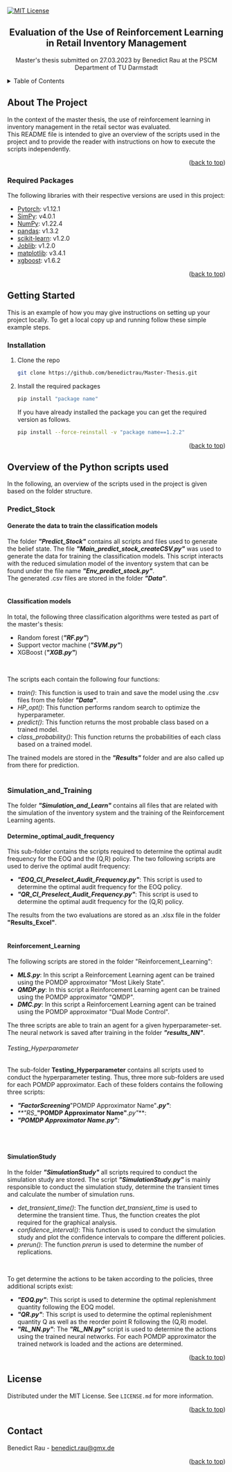 <!-- Improved compatibility of back to top link: See: https://github.com/othneildrew/Best-README-Template/pull/73 -->
<a name="readme-top"></a>
<!--
-->

[![MIT License][license-shield]][license-url]

<h2 align="center">Evaluation of the Use of Reinforcement Learning in Retail Inventory Management</h2>

  <p align="center">
    Master's thesis submitted on 27.03.2023 by Benedict Rau at the PSCM Department of TU Darmstadt

  </p>




<!-- TABLE OF CONTENTS -->
<details>
  <summary>Table of Contents</summary>
  <ol>
    <li>
      <a href="#about-the-project">About The Project</a>
      <ul>
        <li><a href="#required-packages">Required Packages</a></li>
      </ul>
    </li>
    <li>
      <a href="#getting-started">Getting Started</a>
      <ul>
        <li><a href="#installation">Installation</a></li>
      </ul>
    </li>
    <li><a href="#Overview-of-the-Python-scripts-used">Overview of the Python scripts used</a></li>
      <ul>
        <li><a href="#Predict_Stock">PredictStock</a></li>
      </ul>
      <ul>
        <li><a href="#Simulation_and_Training">Simulation_and_Training</a></li>
      </ul>
      <ul>
        <li><a href="#SimulationStudy">SimulationStudy</a></li>
      </ul>
    <li><a href="#license">License</a></li>
    <li><a href="#contact">Contact</a></li>
  </ol>
</details>



<!-- ABOUT THE PROJECT -->
## About The Project

In the context of the master thesis, the use of reinforcement learning in inventory management in the retail sector was evaluated. <br>
This README file is intended to give an overview of the scripts used in the project and to provide the reader with instructions on how to execute the scripts independently.


<p align="right">(<a href="#readme-top">back to top</a>)</p>



### Required Packages

The following libraries with their respective versions are used in this project:

* [Pytorch](https://pytorch.org): v1.12.1
* [SimPy](https://simpy.readthedocs.io/en/latest/index.html): v4.0.1
* [NumPy](https://numpy.org): v1.22.4
* [pandas](https://pandas.pydata.org): v1.3.2
* [scikit-learn](https://scikit-learn.org/stable/): v1.2.0
* [Joblib](https://joblib.readthedocs.io/en/latest/): v1.2.0
* [matplotlib](https://matplotlib.org): v3.4.1
* [xgboost](https://xgboost.ai): v1.6.2


<p align="right">(<a href="#readme-top">back to top</a>)</p>



<!-- GETTING STARTED -->
## Getting Started

This is an example of how you may give instructions on setting up your project locally.
To get a local copy up and running follow these simple example steps.


### Installation

1. Clone the repo
   ```sh
   git clone https://github.com/benedictrau/Master-Thesis.git
   ```
2. Install the required packages
   ```sh
   pip install "package name"
   ```
   If you have already installed the package you can get the required version as follows.
   ```sh
   pip install --force-reinstall -v "package name==1.2.2"
   ```
<p align="right">(<a href="#readme-top">back to top</a>)</p>



<!-- Overview -->
## Overview of the Python scripts used

In the following, an overview of the scripts used in the project is given based on the folder structure. 

### Predict_Stock

#### Generate the data to train the classification models
The folder _**"Predict_Stock"**_ contains all scripts and files used to generate the belief state. 
The file _**"Main_predict_stock_createCSV.py"**_ was used to generate the data for training the classification models.
This script interacts with the reduced simulation model of the inventory system that can be found under the file name _**"Env_predict_stock.py"**_. <br>
The generated .csv files are stored in the folder _**"Data"**_.
<br><br>

#### Classification models
In total, the following three classification algorithms were tested as part of the master's thesis:
* Random forest (_**"RF.py"**_)
* Support vector machine (_**"SVM.py"**_)
* XGBoost (_**"XGB.py"**_)
<br>

The scripts each contain the following four functions:
* _train()_: This function is used to train and save the model using the .csv files from the folder _**"Data"**_.
* _HP_opt()_: This function performs random search to optimize the hyperparameter.
* _predict()_: This function returns the most probable class based on a trained model.
* _class_probability()_: This function returns the probabilities of each class based on a trained model.

The trained models are stored in the _**"Results"**_ folder and are also called up from there for prediction.
<br><br>

### Simulation_and_Training
The folder _**"Simulation_and_Learn"**_ contains all files that are related with the simulation of the inventory system and the training of the Reinforcement Learning agents.

#### Determine_optimal_audit_frequency
This sub-folder contains the scripts required to determine the optimal audit frequency for the EOQ and the (Q,R) policy. The two following scripts are used to derive the optimal audit frequency:
* _**"EOQ_CI_Preselect_Audit_Frequency.py"**_: This script is used to determine the optimal audit frequency for the EOQ policy.
* _**"QR_CI_Preselect_Audit_Frequency.py"**_: This script is used to determine the optimal audit frequency for the (Q,R) policy.

The results from the two evaluations are stored as an .xlsx file in the folder **"Results_Excel"**.
<br><br>

#### Reinforcement_Learning
The following scripts are stored in the folder "Reinforcement_Learning":
* _**MLS.py**_: In this script a Reinforcement Learning agent can be trained using the POMDP approximator "Most Likely State".
* _**QMDP.py**_: In this script a Reinforcement Learning agent can be trained using the POMDP approximator "QMDP".
* _**DMC.py**_: In this script a Reinforcement Learning agent can be trained using the POMDP approximator "Dual Mode Control".

The three scripts are able to train an agent for a given hyperparameter-set. The neural network is saved after training in the folder _**"results_NN"**_.

###### Testing_Hyperparameter
The sub-folder **Testing_Hyperparameter** contains all scripts used to conduct the hyperparameter testing. Thus, three more sub-folders are used for each POMDP approximator. Each of these folders contains the following three scripts:
* **_"FactorScreening_**"POMDP Approximator Name"**_.py"_**:
* _**"RS__**"POMDP Approximator Name"**_.py"_**:
* _**"POMDP Approximator Name.py":**_


<br><br>
#### SimulationStudy
In the folder _**"SimulationStudy"**_ all scripts required to conduct the simulation study are stored. The script _**"SimulationStudy.py"**_ is mainly responsible to conduct the simulation study, determine the transient times and calculate the number of simulation runs.
* _det_transient_time()_: The function _det_transient_time_ is used to determine the transient time. Thus, the function creates the plot required for the graphical analysis.
* _confidence_interval()_: This function is used to conduct the simulation study and plot the confidence intervals to compare the different policies.
* _prerun()_: The function _prerun_ is used to determine the number of replications.
<br>

To get determine the actions to be taken according to the policies, three additional scripts exist:
* _**"EOQ.py"**_: This script is used to determine the optimal replenishment quantity following the EOQ model.
* _**"QR.py"**_: This script is used to determine the optimal replenishment quantity Q as well as the reorder point R following the (Q,R) model.
* _**"RL_NN.py"**_: The _**"RL_NN.py"**_ script is used to determine the actions using the trained neural networks. For each POMDP approximator the trained network is loaded and the actions are determined.
<p align="right">(<a href="#readme-top">back to top</a>)</p>



<!-- LICENSE -->
## License

Distributed under the MIT License. See `LICENSE.md` for more information.

<p align="right">(<a href="#readme-top">back to top</a>)</p>



<!-- CONTACT -->
## Contact

Benedict Rau - benedict.rau@gmx.de

<p align="right">(<a href="#readme-top">back to top</a>)</p>





<!-- MARKDOWN LINKS & IMAGES -->
<!-- https://www.markdownguide.org/basic-syntax/#reference-style-links -->
[contributors-shield]: https://img.shields.io/github/contributors/github_username/repo_name.svg?style=for-the-badge
[contributors-url]: https://github.com/github_username/repo_name/graphs/contributors
[forks-shield]: https://img.shields.io/github/forks/github_username/repo_name.svg?style=for-the-badge
[forks-url]: https://github.com/github_username/repo_name/network/members
[stars-shield]: https://img.shields.io/github/stars/github_username/repo_name.svg?style=for-the-badge
[stars-url]: https://github.com/github_username/repo_name/stargazers
[issues-shield]: https://img.shields.io/github/issues/github_username/repo_name.svg?style=for-the-badge
[issues-url]: https://github.com/github_username/repo_name/issues
[license-shield]: https://img.shields.io/github/license/github_username/repo_name.svg?style=for-the-badge
[license-url]: https://github.com/benedictrau/Master-Thesis/blob/main/LICENSE.md
[linkedin-shield]: https://img.shields.io/badge/-LinkedIn-black.svg?style=for-the-badge&logo=linkedin&colorB=555
[linkedin-url]: https://linkedin.com/in/linkedin_username
[product-screenshot]: images/screenshot.png
[Next.js]: https://upload.wikimedia.org/wikipedia/commons/9/96/Pytorch_logo.png
[Next-url]: https://nextjs.org/
[React.js]: https://img.shields.io/badge/React-20232A?style=for-the-badge&logo=react&logoColor=61DAFB
[React-url]: https://reactjs.org/
[Vue.js]: https://img.shields.io/badge/Vue.js-35495E?style=for-the-badge&logo=vuedotjs&logoColor=4FC08D
[Vue-url]: https://vuejs.org/
[Angular.io]: https://img.shields.io/badge/Angular-DD0031?style=for-the-badge&logo=angular&logoColor=white
[Angular-url]: https://angular.io/
[Svelte.dev]: https://img.shields.io/badge/Svelte-4A4A55?style=for-the-badge&logo=svelte&logoColor=FF3E00
[Svelte-url]: https://svelte.dev/
[Laravel.com]: https://img.shields.io/badge/Laravel-FF2D20?style=for-the-badge&logo=laravel&logoColor=white
[Laravel-url]: https://laravel.com
[Bootstrap.com]: https://img.shields.io/badge/Bootstrap-563D7C?style=for-the-badge&logo=bootstrap&logoColor=white
[Bootstrap-url]: https://getbootstrap.com
[JQuery.com]: https://img.shields.io/badge/jQuery-0769AD?style=for-the-badge&logo=jquery&logoColor=white
[JQuery-url]: https://jquery.com 
 